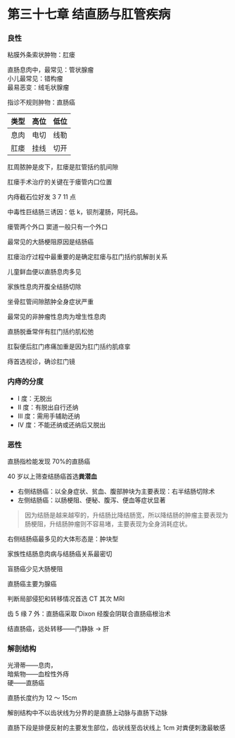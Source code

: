 # 第三十七章 结直肠与肛管疾病

### 良性

粘膜外条索状肿物：肛瘘

直肠息肉中，最常见：管状腺瘤  
小儿最常见：错构瘤  
最易恶变：绒毛状腺瘤

指诊不规则肿物：直肠癌

| 类型 | 高位 | 低位 |
| ---- | ---- | ---- |
| 息肉 | 电切 | 线勒 |
| 肛瘘 | 挂线 | 切开 |

肛周脓肿是皮下，肛瘘是肛管括约肌间隙

肛瘘手术治疗的关键在于瘘管内口位置

内痔截石位好发 3 7 11 点

中毒性巨结肠三诱因：低 k，钡剂灌肠，阿托品。

瘘管两个外口 窦道一般只有一个外口

最常见的大肠梗阻原因是结肠癌

肛瘘治疗过程中最重要的是确定肛瘘与肛门括约肌解剖关系

儿童鲜血便以直肠息肉多见

家族性息肉开腹全结肠切除

坐骨肛管间隙脓肿全身症状严重

最常见的非肿瘤性息肉为增生性息肉

直肠脱垂常伴有肛门括约肌松弛

肛裂便后肛门疼痛加重是因为肛门括约肌痉挛

痔首选视诊，确诊肛门镜

### 内痔的分度

- Ⅰ 度：无脱出
- Ⅱ 度：有脱出自行还纳
- Ⅲ 度：需用手辅助还纳
- Ⅳ 度：不能还纳或还纳后又脱出

### 恶性

直肠指检能发现 70%的直肠癌

40 岁以上筛查结肠癌首选**粪潜血**

- 右侧结肠癌：以全身症状、贫血、腹部肿块为主要表现：右半结肠切除术
- 左侧结肠癌：以肠梗阻、便秘、腹泻、便血等症状显著

> 因为结肠是越来越窄的，升结肠比降结肠宽，所以降结肠的肿瘤主要表现为肠梗阻，升结肠肿瘤则不容易堵，主要表现为全身消耗症状。

右侧结肠癌最多见的大体形态是：肿块型

家族性结肠息肉病与结肠癌关系最密切

盲肠癌少见大肠梗阻

直肠癌主要为腺癌

判断局部侵犯和转移情况首选 CT 其次 MRI

齿 5 缘 7 外：直肠癌采取 Dixon 经腹会阴联合直肠癌根治术

结直肠癌，远处转移——门静脉 → 肝

### 解剖结构

光滑蒂——息肉，  
暗紫物——血栓性外痔  
硬——直肠癌

直肠长度约为 12 ～ 15cm

解剖结构中不以齿状线为分界的是直肠上动脉与直肠下动脉

直肠下段是排便反射的主要发生部位，齿状线至齿状线上 1cm 对粪便刺激最敏感
